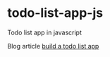 # todo-list-app-js
Todo list app in javascript

Blog article [build a todo list app](https://skj-blog.netlify.app/blog/build-a-todo-list-app-in-javascript)
